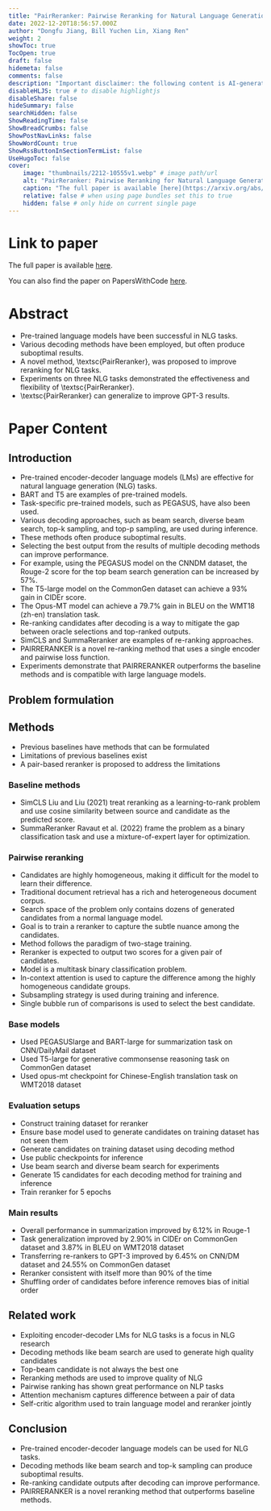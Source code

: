 ```yaml
---
title: "PairReranker: Pairwise Reranking for Natural Language Generation"
date: 2022-12-20T18:56:57.000Z
author: "Dongfu Jiang, Bill Yuchen Lin, Xiang Ren"
weight: 2
showToc: true
TocOpen: true
draft: false
hidemeta: false
comments: false
description: "Important disclaimer: the following content is AI-generated, please make sure to fact check the presented information by reading the full paper."
disableHLJS: true # to disable highlightjs
disableShare: false
hideSummary: false
searchHidden: false
ShowReadingTime: false
ShowBreadCrumbs: false
ShowPostNavLinks: false
ShowWordCount: true
ShowRssButtonInSectionTermList: false
UseHugoToc: false
cover:
    image: "thumbnails/2212-10555v1.webp" # image path/url
    alt: "PairReranker: Pairwise Reranking for Natural Language Generation" # alt text
    caption: "The full paper is available [here](https://arxiv.org/abs/2212.10555)." # display caption under cover
    relative: false # when using page bundles set this to true
    hidden: false # only hide on current single page
---
```


# Link to paper
The full paper is available [here](https://arxiv.org/abs/2212.10555).

You can also find the paper on PapersWithCode [here](https://paperswithcode.com/paper/pairreranker-pairwise-reranking-for-natural).

# Abstract
- Pre-trained language models have been successful in NLG tasks.
- Various decoding methods have been employed, but often produce suboptimal results.
- A novel method, \textsc{PairReranker}, was proposed to improve reranking for NLG tasks.
- Experiments on three NLG tasks demonstrated the effectiveness and flexibility of \textsc{PairReranker}.
- \textsc{PairReranker} can generalize to improve GPT-3 results.

# Paper Content

## Introduction
- Pre-trained encoder-decoder language models (LMs) are effective for natural language generation (NLG) tasks.
- BART and T5 are examples of pre-trained models.
- Task-specific pre-trained models, such as PEGASUS, have also been used.
- Various decoding approaches, such as beam search, diverse beam search, top-k sampling, and top-p sampling, are used during inference.
- These methods often produce suboptimal results.
- Selecting the best output from the results of multiple decoding methods can improve performance.
- For example, using the PEGASUS model on the CNNDM dataset, the Rouge-2 score for the top beam search generation can be increased by 57%.
- The T5-large model on the CommonGen dataset can achieve a 93% gain in CIDEr score.
- The Opus-MT model can achieve a 79.7% gain in BLEU on the WMT18 (zh-en) translation task.
- Re-ranking candidates after decoding is a way to mitigate the gap between oracle selections and top-ranked outputs.
- SimCLS and SummaReranker are examples of re-ranking approaches.
- PAIRRERANKER is a novel re-ranking method that uses a single encoder and pairwise loss function.
- Experiments demonstrate that PAIRRERANKER outperforms the baseline methods and is compatible with large language models.

## Problem formulation

## Methods
- Previous baselines have methods that can be formulated
- Limitations of previous baselines exist
- A pair-based reranker is proposed to address the limitations

### Baseline methods
- SimCLS Liu and Liu (2021) treat reranking as a learning-to-rank problem and use cosine similarity between source and candidate as the predicted score.
- SummaReranker Ravaut et al. (2022) frame the problem as a binary classification task and use a mixture-of-expert layer for optimization.

### Pairwise reranking
- Candidates are highly homogeneous, making it difficult for the model to learn their difference.
- Traditional document retrieval has a rich and heterogeneous document corpus.
- Search space of the problem only contains dozens of generated candidates from a normal language model.
- Goal is to train a reranker to capture the subtle nuance among the candidates.
- Method follows the paradigm of two-stage training.
- Reranker is expected to output two scores for a given pair of candidates.
- Model is a multitask binary classification problem.
- In-context attention is used to capture the difference among the highly homogeneous candidate groups.
- Subsampling strategy is used during training and inference.
- Single bubble run of comparisons is used to select the best candidate.

### Base models
- Used PEGASUSlarge and BART-large for summarization task on CNN/DailyMail dataset
- Used T5-large for generative commonsense reasoning task on CommonGen dataset
- Used opus-mt checkpoint for Chinese-English translation task on WMT2018 dataset

### Evaluation setups
- Construct training dataset for reranker
- Ensure base model used to generate candidates on training dataset has not seen them
- Generate candidates on training dataset using decoding method
- Use public checkpoints for inference
- Use beam search and diverse beam search for experiments
- Generate 15 candidates for each decoding method for training and inference
- Train reranker for 5 epochs

### Main results
- Overall performance in summarization improved by 6.12% in Rouge-1
- Task generalization improved by 2.90% in CIDEr on CommonGen dataset and 3.87% in BLEU on WMT2018 dataset
- Transferring re-rankers to GPT-3 improved by 6.45% on CNN/DM dataset and 24.55% on CommonGen dataset
- Reranker consistent with itself more than 90% of the time
- Shuffling order of candidates before inference removes bias of initial order

## Related work
- Exploiting encoder-decoder LMs for NLG tasks is a focus in NLG research
- Decoding methods like beam search are used to generate high quality candidates
- Top-beam candidate is not always the best one
- Reranking methods are used to improve quality of NLG
- Pairwise ranking has shown great performance on NLP tasks
- Attention mechanism captures difference between a pair of data
- Self-critic algorithm used to train language model and reranker jointly

## Conclusion
- Pre-trained encoder-decoder language models can be used for NLG tasks.
- Decoding methods like beam search and top-k sampling can produce suboptimal results.
- Re-ranking candidate outputs after decoding can improve performance.
- PAIRRERANKER is a novel reranking method that outperforms baseline methods.
